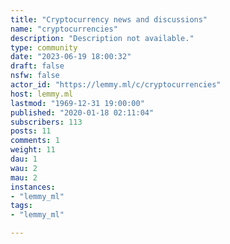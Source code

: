 ```yaml
---
title: "Cryptocurrency news and discussions" 
name: "cryptocurrencies"
description: "Description not available."
type: community
date: "2023-06-19 18:00:32"
draft: false
nsfw: false
actor_id: "https://lemmy.ml/c/cryptocurrencies"
host: lemmy.ml
lastmod: "1969-12-31 19:00:00"
published: "2020-01-18 02:11:04"
subscribers: 113
posts: 11
comments: 1
weight: 11
dau: 1
wau: 2
mau: 2
instances:
- "lemmy_ml"
tags: 
- "lemmy_ml"

---
```

